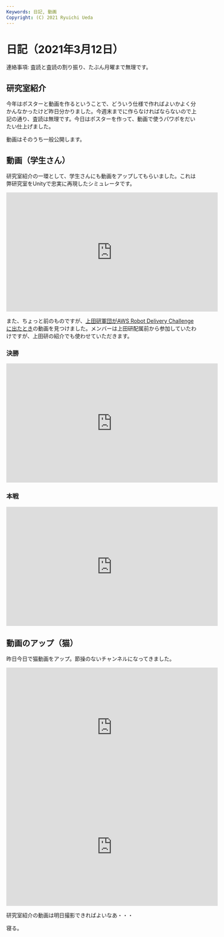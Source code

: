 ```yaml
---
Keywords: 日記, 動画
Copyright: (C) 2021 Ryuichi Ueda
---
```


# 日記（2021年3月12日）

連絡事項: 査読と査読の割り振り、たぶん月曜まで無理です。


## 研究室紹介

今年はポスターと動画を作るということで、どういう仕様で作ればよいかよく分かんなかったけど昨日分かりました。今週末までに作らなければならないので上記の通り、査読は無理です。今日はポスターを作って、動画で使うパワポをだいたい仕上げました。

動画はそのうち一般公開します。

## 動画（学生さん）

研究室紹介の一環として、学生さんにも動画をアップしてもらいました。これは弊研究室をUnityで忠実に再現したシミュレータです。

<iframe width="560" height="315" src="https://www.youtube.com/embed/fn4R3Rou23M" frameborder="0" allow="accelerometer; autoplay; clipboard-write; encrypted-media; gyroscope; picture-in-picture" allowfullscreen></iframe>


また、ちょっと前のものですが、[上田研軍団がAWS Robot Delivery Challengeに出たとき](https://lab.ueda.tech/?post=20200915_aws_challenge)の動画を見つけました。メンバーは上田研配属前から参加していたわけですが、上田研の紹介でも使わせていただきます。

### 決勝

<iframe width="560" height="315" src="https://www.youtube.com/embed/Tvhe4P3MiTU" frameborder="0" allow="accelerometer; autoplay; clipboard-write; encrypted-media; gyroscope; picture-in-picture" allowfullscreen></iframe>

### 本戦

<iframe width="560" height="315" src="https://www.youtube.com/embed/wjuNznYEFNg" frameborder="0" allow="accelerometer; autoplay; clipboard-write; encrypted-media; gyroscope; picture-in-picture" allowfullscreen></iframe>


## 動画のアップ（猫）

昨日今日で猫動画をアップ。節操のないチャンネルになってきました。

<iframe width="560" height="315" src="https://www.youtube.com/embed/yb-N790j184" frameborder="0" allow="accelerometer; autoplay; clipboard-write; encrypted-media; gyroscope; picture-in-picture" allowfullscreen></iframe>


<iframe width="560" height="315" src="https://www.youtube.com/embed/jtO93dDis8I" frameborder="0" allow="accelerometer; autoplay; clipboard-write; encrypted-media; gyroscope; picture-in-picture" allowfullscreen></iframe>



研究室紹介の動画は明日撮影できればよいなあ・・・


寝る。
